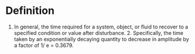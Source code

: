 # Definition

1.  In general, the time required for a system, object, or fluid to
    recover to a specified condition or value after disturbance. 2.
    Specifically, the time taken by an exponentially decaying quantity
    to decrease in amplitude by a factor of 1/ e = 0.3679.
